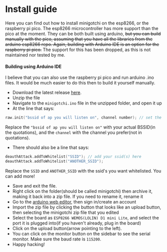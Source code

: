 # Install guide
Here you can find out how to install minigotchi on the esp8266, or the raspberry pi pico. The esp8266 microcontroller has more support than the pico at the moment. They can be both built using arduino, ~~but you can build manually with the pico, assuming that you have all the libraries from the arduino esp8266 repo. Again, building with Arduino IDE is an option for the raspberry pi pico.~~ The support for this has been dropped, as this is not maintained nor tested by me.
#### Building using Arduino IDE
I believe that you can also use the raspberry pi pico and run arduino .ino files. It would be much easier to do this then to build it yourself manually.
- Download the latest release [here](https://github.com/Pwnagotchi-Unofficial/minigotchi/releases).
- Unzip the file
- Navigate to the `minigotchi.ino` file in the unzipped folder, and open it up 
- At the line that says:

```cpp
raw.init("bssid of ap you will listen on", channel number); // set the settings here, ("BSSID", channel)
```

Replace the `"bssid of ap you will listen on"` with your actual BSSID(in the quotations), and the `channel` with the channel you prefer(not in quotations).
- There should also be a line that says:

```cpp
deauthAttack.addToWhitelist("SSID"); // add your ssid(s) here
deauthAttack.addToWhitelist("ANOTHER_SSID");
```
Replace the `SSID` and `ANOTHER_SSID` with the ssid's you want whitelisted. You can add more!
- Save and exit the file. 
- Right click on the folder(should be called minigotchi) then archive it, making it back into a zip file. If you need to rename it, rename it
- Go to the [arduino web editor](create.arduino.cc/editor), then sign in/create an account
- Import the zip file by clicking the button that looks like an upload button, then selecting the minigotchi zip file that you edited
- Select the board as `ESP8266 WEMOS(LOLIN) D1 mini Lite`, and select the port it is plugged into(if you haven't already, plug in the board)
- Click on the upload button(arrow pointing to the left). 
- You can click on the monitor button on the sidebar to see the serial monitor. Make sure the baud rate is `115200`. 
- Happy hacking!
####
